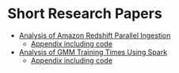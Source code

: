 # Short Research Papers

- [Analysis of Amazon Redshift Parallel Ingestion](/Papers/Analysis_of_Amazon_Redshift_Parallel_Ingestion.pdf)
  - [Appendix including code](/Code/Analysis_of_Amazon_Redshift_Parallel_Ingestion_Appendix.ipynb)
- [Analysis of GMM Training Times Using Spark](/Papers/Analysis_of_GMM_Training_Times_Using_Spark.pdf)
  - [Appendix including code](/Code/Analysis_of_GMM_Training_Times_Using_Spark_Appendix.ipynb)

